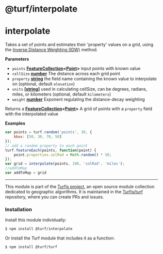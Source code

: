 # @turf/interpolate

# interpolate

 Takes a set of points and estimates their 'property' values on a grid, using the [Inverse Distance Weighting (IDW)](https://en.wikipedia.org/wiki/Inverse_distance_weighting) method.

**Parameters**

-   `points` **[FeatureCollection](http://geojson.org/geojson-spec.html#feature-collection-objects)&lt;[Point](http://geojson.org/geojson-spec.html#point)>** input points with known value
-   `cellSize` **[number](https://developer.mozilla.org/en-US/docs/Web/JavaScript/Reference/Global_Objects/Number)** The distance across each grid point
-   `property` **[string](https://developer.mozilla.org/en-US/docs/Web/JavaScript/Reference/Global_Objects/String)** the field name containing the known value to interpolate on (optional, default `elevation`)
-   `units` **\[[string](https://developer.mozilla.org/en-US/docs/Web/JavaScript/Reference/Global_Objects/String)]** used in calculating cellSize, can be degrees, radians, miles, or kilometers (optional, default `kilometers`)
-   `weight` **[number](https://developer.mozilla.org/en-US/docs/Web/JavaScript/Reference/Global_Objects/Number)** Exponent regulating the distance-decay weighting

Returns a **[FeatureCollection](http://geojson.org/geojson-spec.html#feature-collection-objects)&lt;[Point](http://geojson.org/geojson-spec.html#point)>** A grid of points with a `property` field with the interpolated value

**Examples**

```javascript
var points = turf.random('points', 30, {
    bbox: [50, 30, 70, 50]
});
// add a random property to each point
turf.featureEach(points, function(point) {
    point.properties.solRad = Math.random() * 50;
});
var grid = interpolate(points, 100, 'solRad', 'miles');
//addToMap
var addToMap = grid
```

<!-- This file is automatically generated. Please don't edit it directly:
if you find an error, edit the source file (likely index.js), and re-run
./scripts/generate-readmes in the turf project. -->

---

This module is part of the [Turfjs project](http://turfjs.org/), an open source
module collection dedicated to geographic algorithms. It is maintained in the
[Turfjs/turf](https://github.com/Turfjs/turf) repository, where you can create
PRs and issues.

### Installation

Install this module individually:

```sh
$ npm install @turf/interpolate
```

Or install the Turf module that includes it as a function:

```sh
$ npm install @turf/turf
```
